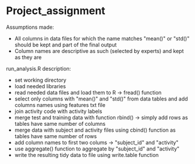 # Project_assignment

Assumptions made:
- All columns in data files for which the name matches "mean()" or "std()" should be kept and part of the final output
- Column names are descriptive as such (selected by experts) and kept as they are

run_analysis.R description:
- set working directory
- load needed libraries
- read needed data files and load them to R -> fread() function
- select only columns with "mean()" and "std()" from data tables and add columns names using features txt file
- join activity code with activity labels 
- merge test and training data with function rbind() -> simply add rows as tables have same number of columns
- merge data with subject and activity files using cbind() function as tables have same number of rows
- add column names to first two colums -> "subject_id" and "activity"
- use aggregate() function to aggregate by "subject_id" and "activity"
- write the resulting tidy data to file using write.table function
